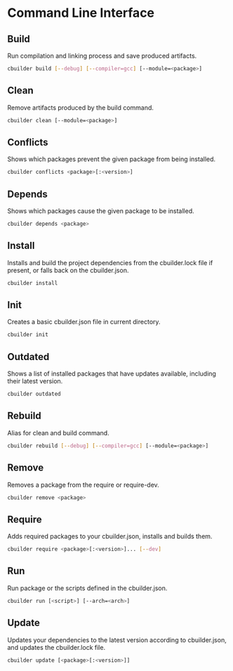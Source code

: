 # Command Line Interface

## Build

Run compilation and linking process and save produced artifacts.

```sh
cbuilder build [--debug] [--compiler=gcc] [--module=<package>]
```

## Clean

Remove artifacts produced by the build command.

```sh
cbuilder clean [--module=<package>]
```

## Conflicts

Shows which packages prevent the given package from being installed.

```sh
cbuilder conflicts <package>[:<version>]
```

## Depends

Shows which packages cause the given package to be installed.

```sh
cbuilder depends <package>
```

## Install

Installs and build the project dependencies from the cbuilder.lock file if present, or falls back on the cbuilder.json.

```sh
cbuilder install
```

## Init

Creates a basic cbuilder.json file in current directory.

```sh
cbuilder init
```

## Outdated

Shows a list of installed packages that have updates available, including their latest version.

```sh
cbuilder outdated
```

## Rebuild

Alias for clean and build command.

```sh
cbuilder rebuild [--debug] [--compiler=gcc] [--module=<package>]
```

## Remove

Removes a package from the require or require-dev.

```sh
cbuilder remove <package>
```

## Require

Adds required packages to your cbuilder.json, installs and builds them.

```sh
cbuilder require <package>[:<version>]... [--dev]
```

## Run

Run package or the scripts defined in the cbuilder.json.

```sh
cbuilder run [<script>] [--arch=<arch>]
```

## Update

Updates your dependencies to the latest version according to cbuilder.json, and updates the cbuilder.lock file.

```sh
cbuilder update [<package>[:<version>]]
```
